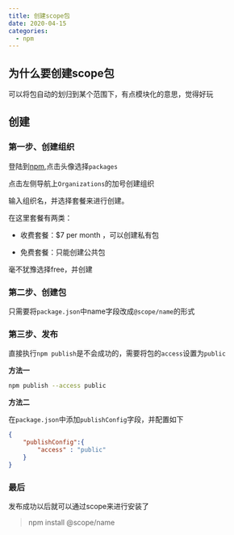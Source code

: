 ```yaml
---
title: 创建scope包
date: 2020-04-15
categories:
  - npm
---
```


## 为什么要创建scope包

可以将包自动的划归到某个范围下，有点模块化的意思，觉得好玩

## 创建

### 第一步、创建组织

登陆到[npm](https://www.npmjs.com/),点击头像选择`packages`

点击左侧导航上`Organizations`的加号创建组织

输入组织名，并选择套餐来进行创建。

在这里套餐有两类：

- 收费套餐：$7 per month ，可以创建私有包

- 免费套餐：只能创建公共包

毫不犹豫选择free，并创建

### 第二步、创建包

只需要将`package.json`中name字段改成`@scope/name`的形式

### 第三步、发布

直接执行`npm publish`是不会成功的，需要将包的`access`设置为`public`

**方法一**

```bash
npm publish --access public
```

**方法二**

在`package.json`中添加`publishConfig`字段，并配置如下

```json
{
    "publishConfig":{
        "access" : "public"
    }
}

```

### 最后

发布成功以后就可以通过scope来进行安装了

> npm install @scope/name